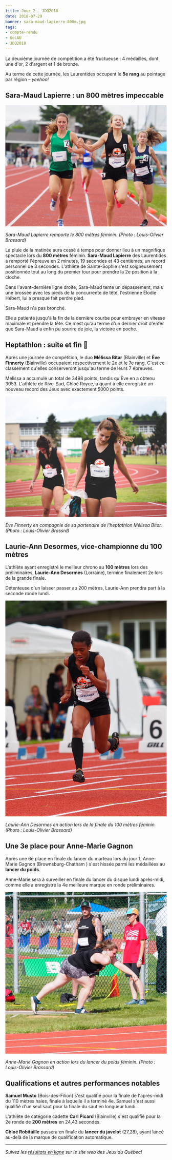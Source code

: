 ```yaml
---
title: Jour 2 – JDQ2018
date: 2018-07-29
banner: sara-maud-lapierre-800m.jpg
tags:
- compte-rendu
- GoLAU
- JDQ2018
---
```


La deuxième journée de compétition a été fructueuse : 4 médailles, dont une d'or, 2 d'argent et 1 de bronze.

Au terme de cette journée, les Laurentides occupent le **5e rang** au pointage par région – _yeehoo!_

## Sara-Maud Lapierre : un 800 mètres impeccable

![Sara-Maud Lapierre remporte le 800 mètres féminin. (Photo : Louis-Olivier Brassard](/assets/img/2018/sara-maud-lapierre-800m.jpg)

_Sara-Maud Lapierre remporte le 800 mètres féminin. (Photo : Louis-Olivier Brassard)_

La pluie de la matinée aura cessé à temps pour donner lieu à un magnifique spectacle lors du **800 mètres** féminin. **Sara-Maud Lapierre** des Laurentides a remporté l'épreuve en 2 minutes, 19 secondes et 43 centièmes, un record personnel de 3 secondes. L'athlète de Sainte-Sophie s'est soigneusement positionnée tout au long du premier tour pour prendre la 2e position à la cloche.

Dans l'avant-dernière ligne droite, Sara-Maud tente un dépassement, mais une brossée avec les pieds de la concurrente de tête, l'estrienne Élodie Hébert, lui a presque fait perdre pied.

Sara-Maud n'a pas bronché.

Elle a patienté jusqu'à la fin de la dernière courbe pour embrayer en vitesse maximale et prendre la tête. Ce n'est qu'au terme d'un dernier droit d'enfer que Sara-Maud a enfin pu sourire de joie, la victoire en poche.

## Heptathlon : suite et fin 🥈

Après une journée de compétition, le duo **Mélissa Bitar** (Blainville) et **Ève Finnerty** (Blainville) occupaient respectivement le 2e et le 7e rang. C'est ce classement qu'elles conserveront jusqu'au terme de leurs 7 épreuves.

Mélissa a accumulé un total de 3498 points, tandis qu'Ève en a obtenu 3053. L'athlète de Rive-Sud, Chloé Royce, a quant à elle enregistré un nouveau record des Jeux avec exactement 5000 points.

![Ève Finnerty en compagnie de sa partenaire de l'heptathlon Mélissa Bitar. (Photo : Louis-Olivier Brassrd](/assets/img/2018/eve-finnerty-melissa-bitar.jpg)

_Ève Finnerty en compagnie de sa partenaire de l'heptathlon Mélissa Bitar. (Photo : Louis-Olivier Brassrd)_

## Laurie-Ann Desormes, vice-championne du 100 mètres

L'athlète ayant enregistré le meilleur chrono au **100 mètres** lors des préliminaires, **Laurie-Ann Desormes** (Lorraine), termine finalement 2e lors de la grande finale.

Détenteuse d'un laisser passer au 200 mètres, Laurie-Ann prendra part à la seconde ronde lundi.

![Laurie-Ann Desormes en action lors de la finale du 100 mètres féminin. (Photo : Louis-Olivier Brassard](/assets/img/2018/laurie-ann-desormes-100m.jpg)

_Laurie-Ann Desormes en action lors de la finale du 100 mètres féminin. (Photo : Louis-Olivier Brassard)_

## Une 3e place pour Anne-Marie Gagnon

Après une 6e place en finale du lancer du marteau lors du jour 1, Anne-Marie Gagnon (Brownsburg-Chatham ) s'est hissée parmi les médaillées au **lancer du poids**.

Anne-Marie sera à surveiller en finale du lancer du disque lundi après-midi, comme elle a enregistré la 4e meilleure marque en ronde préliminaires.

![Anne-Marie Gagnon en action lors du lancer du poids féminin. (Photo : Louis-Olivier Brassard](/assets/img/2018/anne-marie-gagnon.jpg)

_Anne-Marie Gagnon en action lors du lancer du poids féminin. (Photo : Louis-Olivier Brassard)_

## Qualifications et autres performances notables

**Samuel Musto** (Bois-des-Filion) s'est qualifié pour la finale de l'après-midi du 110 mètres haies, finale à laquelle il a terminé 4e. Samuel s'est aussi qualifié d'un seul saut pour la finale du saut en longueur lundi.

L'athlète de catégorie cadette **Carl Picard** (Blainville) s'est qualifié pour la 2e ronde de **200 mètres** en 24,43 secondes.

**Chloé Robitaille** passera en finale du **lancer du javelot** (27,28), ayant lancé au-delà de la marque de qualification automatique.


---

_Suivez les [résultats en ligne](http://resultats.jeuxduquebec.com/fr/compilation/sport.html?sport=224) sur le site web des Jeux du Québec!_
